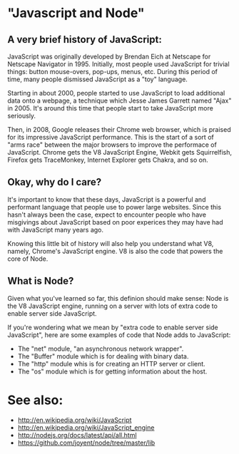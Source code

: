 "Javascript and Node"
=====================

A very brief history of JavaScript:
-----------------------------------

JavaScript was originally developed by Brendan Eich at Netscape for Netscape Navigator in 1995.
Initially, most people used JavaScript for trivial things: button mouse-overs, pop-ups, menus, etc.
During this period of time, many people dismissed JavaScript as a "toy" language.

Starting in about 2000, people started to use JavaScript to load additional data onto a webpage, 
a technique which Jesse James Garrett named "Ajax" in 2005. 
It's around this time that people start to take JavaScript more seriously.

Then, in 2008, Google releases their Chrome web browser, which is praised for its impressive JavaScript performance. 
This is the start of a sort of "arms race" between the major browsers to improve the performace of JavaScript. 
Chrome gets the V8 JavaScript Engine, Webkit gets Squirrelfish, Firefox gets TraceMonkey, Internet Explorer gets Chakra, and so on.


Okay, why do I care?
--------------------

It's important to know that these days, JavaScript is a powerful and performant language that people use to power large websites.
Since this hasn't always been the case, expect to encounter people who have misgivings about JavaScript based on poor experices they may have had with JavaScript many years ago.

Knowing this little bit of history will also help you understand what V8, namely, Chrome's JavaScript engine. V8 is also the code that powers the core of Node.

What is Node?
-------------

Given what you've learned so far, this definion should make sense: 
Node is the V8 JavaScript engine, running on a server with lots of extra code to enable server side JavaScript.

If you're wondering what we mean by "extra code to enable server side JavaScript", 
here are some examples of code that Node adds to JavaScript:
* The "net" module, "an asynchronous network wrapper".
* The "Buffer" module which is for dealing with binary data.
* The "http" module whis is for creating an HTTP server or client.
* The "os" module which is for getting information about the host.


See also:
=========

* http://en.wikipedia.org/wiki/JavaScript
* http://en.wikipedia.org/wiki/JavaScript_engine
* http://nodejs.org/docs/latest/api/all.html
* https://github.com/joyent/node/tree/master/lib
